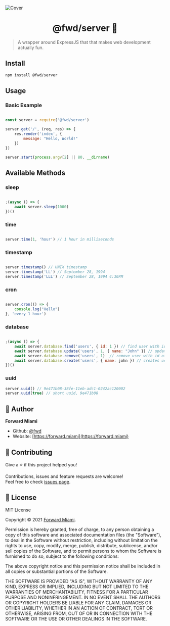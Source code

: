 ![Cover](https://raw.githubusercontent.com/fwd/server/master/.github/cover.png)

<h1 align="center">@fwd/server 🦾</h1>

> A wrapper around ExpressJS that that makes web development actually fun. 

## Install

```sh
npm install @fwd/server
```

## Usage

### Basic Example

```js

const server = require('@fwd/server')

server.get('/', (req, res) => {
	res.render('index', {
		message: "Hello, World!"
	})
})

server.start(process.argv[2] || 80, __dirname)

```

## Available Methods

### sleep

```js

;(async () => {
	await server.sleep(1000)
})()

```

### time

```js

server.time(1, 'hour') // 1 hour in milliseconds

```

### timestamp

```js

server.timestamp() // UNIX timestamp
server.timestamp('LL') // September 28, 1994
server.timestamp('LLL') // September 28, 1994 4:30PM

```

### cron

```js

server.cron(() => {
	console.log("Hello")
}, 'every 1 hour')

```

### database

```js

;(async () => {
	await server.database.find('users', { id: 1 }) // find user with id of 1
	await server.database.update('users', 1, { name: "John" }) // update user with id of 1 
	await server.database.remove('users', 1)  // remove user with id of 1
	await server.database.create('users', { name: john }) // creates user, id will be generated if not provided 
})()

```

### uuid

```js
server.uuid() // 9e471b08-38fe-11eb-adc1-0242ac120002 
server.uuid(true) // short uuid, 9e471b08
```

## 👤 Author

**Forward Miami**

* Github: [@fwd](https://github.com/fwd)
* Website: [https://forward.miami](https://forward.miami)

## 🤝 Contributing

Give a ⭐️ if this project helped you!

Contributions, issues and feature requests are welcome! <br />Feel free to check [issues page](https://github.com/fwd/server/issues).

## 📝 License

MIT License

Copyright © 2021 [Forward Miami](https://forward.miami).

Permission is hereby granted, free of charge, to any person obtaining a copy
of this software and associated documentation files (the "Software"), to deal
in the Software without restriction, including without limitation the rights
to use, copy, modify, merge, publish, distribute, sublicense, and/or sell
copies of the Software, and to permit persons to whom the Software is
furnished to do so, subject to the following conditions:

The above copyright notice and this permission notice shall be included in all
copies or substantial portions of the Software.

THE SOFTWARE IS PROVIDED "AS IS", WITHOUT WARRANTY OF ANY KIND, EXPRESS OR
IMPLIED, INCLUDING BUT NOT LIMITED TO THE WARRANTIES OF MERCHANTABILITY,
FITNESS FOR A PARTICULAR PURPOSE AND NONINFRINGEMENT. IN NO EVENT SHALL THE
AUTHORS OR COPYRIGHT HOLDERS BE LIABLE FOR ANY CLAIM, DAMAGES OR OTHER
LIABILITY, WHETHER IN AN ACTION OF CONTRACT, TORT OR OTHERWISE, ARISING FROM,
OUT OF OR IN CONNECTION WITH THE SOFTWARE OR THE USE OR OTHER DEALINGS IN THE
SOFTWARE.
